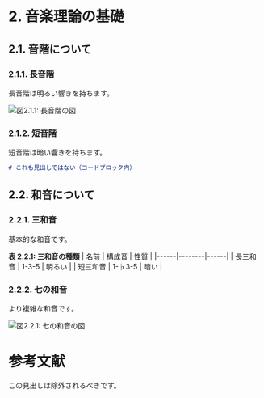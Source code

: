 # 2. 音楽理論の基礎

## 2.1. 音階について

### 2.1.1. 長音階

長音階は明るい響きを持ちます。

![図2.1.1: 長音階の図](major_scale.png)

### 2.1.2. 短音階

短音階は暗い響きを持ちます。

```markdown
# これも見出しではない（コードブロック内）
```

## 2.2. 和音について

### 2.2.1. 三和音

基本的な和音です。

**表 2.2.1: 三和音の種類**
| 名前 | 構成音 | 性質 |
|------|--------|------|
| 長三和音 | 1-3-5 | 明るい |
| 短三和音 | 1-♭3-5 | 暗い |

### 2.2.2. 七の和音

より複雑な和音です。

![図2.2.1: 七の和音の図](seventh_chord.png)

# 参考文献

この見出しは除外されるべきです。
